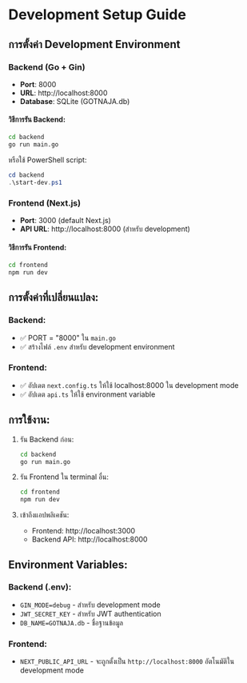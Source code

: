 # Development Setup Guide

## การตั้งค่า Development Environment

### Backend (Go + Gin)
- **Port**: 8000
- **URL**: http://localhost:8000
- **Database**: SQLite (GOTNAJA.db)

#### วิธีการรัน Backend:
```bash
cd backend
go run main.go
```

หรือใช้ PowerShell script:
```powershell
cd backend
.\start-dev.ps1
```

### Frontend (Next.js)
- **Port**: 3000 (default Next.js)
- **API URL**: http://localhost:8000 (สำหรับ development)

#### วิธีการรัน Frontend:
```bash
cd frontend
npm run dev
```

## การตั้งค่าที่เปลี่ยนแปลง:

### Backend:
- ✅ PORT = "8000" ใน `main.go`
- ✅ สร้างไฟล์ `.env` สำหรับ development environment

### Frontend:
- ✅ อัปเดต `next.config.ts` ให้ใช้ localhost:8000 ใน development mode
- ✅ อัปเดต `api.ts` ให้ใช้ environment variable

## การใช้งาน:

1. รัน Backend ก่อน:
   ```bash
   cd backend
   go run main.go
   ```

2. รัน Frontend ใน terminal อื่น:
   ```bash
   cd frontend
   npm run dev
   ```

3. เข้าถึงแอปพลิเคชัน:
   - Frontend: http://localhost:3000
   - Backend API: http://localhost:8000

## Environment Variables:

### Backend (.env):
- `GIN_MODE=debug` - สำหรับ development mode
- `JWT_SECRET_KEY` - สำหรับ JWT authentication
- `DB_NAME=GOTNAJA.db` - ชื่อฐานข้อมูล

### Frontend:
- `NEXT_PUBLIC_API_URL` - จะถูกตั้งเป็น `http://localhost:8000` อัตโนมัติใน development mode
